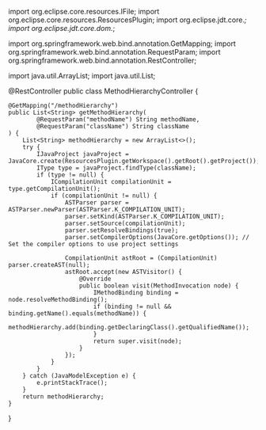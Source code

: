 import org.eclipse.core.resources.IFile;
import org.eclipse.core.resources.ResourcesPlugin;
import org.eclipse.jdt.core.*;
import org.eclipse.jdt.core.dom.*;

import org.springframework.web.bind.annotation.GetMapping;
import org.springframework.web.bind.annotation.RequestParam;
import org.springframework.web.bind.annotation.RestController;

import java.util.ArrayList;
import java.util.List;

@RestController
public class MethodHierarchyController {

    @GetMapping("/methodHierarchy")
    public List<String> getMethodHierarchy(
            @RequestParam("methodName") String methodName,
            @RequestParam("className") String className
    ) {
        List<String> methodHierarchy = new ArrayList<>();
        try {
            IJavaProject javaProject = JavaCore.create(ResourcesPlugin.getWorkspace().getRoot().getProject());
            IType type = javaProject.findType(className);
            if (type != null) {
                ICompilationUnit compilationUnit = type.getCompilationUnit();
                if (compilationUnit != null) {
                    ASTParser parser = ASTParser.newParser(ASTParser.K_COMPILATION_UNIT);
                    parser.setKind(ASTParser.K_COMPILATION_UNIT);
                    parser.setSource(compilationUnit);
                    parser.setResolveBindings(true);
                    parser.setCompilerOptions(JavaCore.getOptions()); // Set the compiler options to use project settings

                    CompilationUnit astRoot = (CompilationUnit) parser.createAST(null);
                    astRoot.accept(new ASTVisitor() {
                        @Override
                        public boolean visit(MethodInvocation node) {
                            IMethodBinding binding = node.resolveMethodBinding();
                            if (binding != null && binding.getName().equals(methodName)) {
                                methodHierarchy.add(binding.getDeclaringClass().getQualifiedName());
                            }
                            return super.visit(node);
                        }
                    });
                }
            }
        } catch (JavaModelException e) {
            e.printStackTrace();
        }
        return methodHierarchy;
    }
}
